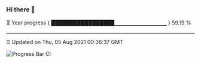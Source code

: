 ### Hi there 👋

⏳ Year progress { █████████████████▁▁▁▁▁▁▁▁▁▁▁▁▁ } 59.19 %

---

⏰ Updated on Thu, 05 Aug 2021 00:36:37 GMT

![Progress Bar CI](https://github.com/liununu/liununu/workflows/Progress%20Bar%20CI/badge.svg)
